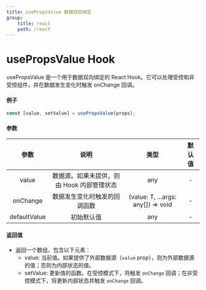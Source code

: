 ```yaml
---
title: usePropsValue 数据双向绑定
group:
    title: react
    path: /react
---
```


# usePropsValue Hook

usePropsValue 是一个用于数据双向绑定的 React Hook。它可以处理受控和非受控组件，并在数据发生变化时触发 onChange 回调。

#### 例子

```ts
const [value, setValue] = usePropsValue(props);
```

#### 参数

|     参数     |                    说明                    |                类型                | 默认值 |
| :----------: | :----------------------------------------: | :--------------------------------: | :----: |
|    value     | 数据源。如果未提供，则由 Hook 内部管理状态 |                any                 |   -    |
|   onChange   |        数据发生变化时触发的回调函数        | (value: T, ...args: any[]) => void |   -    |
| defaultValue |                 初始默认值                 |                any                 |   -    |

#### 返回值

-   返回一个数组，包含以下元素：
    -   value: 当前值。如果提供了外部数据源（`value` prop），则为外部数据源的值；否则为内部状态的值。
    -   setValue: 更新值的函数。在受控模式下，将触发 `onChange` 回调；在非受控模式下，将更新内部状态并触发 `onChange` 回调。
